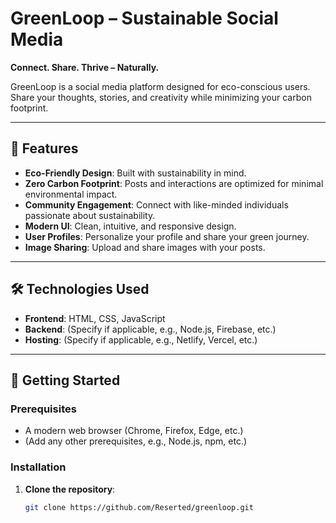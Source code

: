 # GreenLoop – Sustainable Social Media

**Connect. Share. Thrive – Naturally.**

GreenLoop is a social media platform designed for eco-conscious users. Share your thoughts, stories, and creativity while minimizing your carbon footprint.

---

## 🌱 Features

- **Eco-Friendly Design**: Built with sustainability in mind.
- **Zero Carbon Footprint**: Posts and interactions are optimized for minimal environmental impact.
- **Community Engagement**: Connect with like-minded individuals passionate about sustainability.
- **Modern UI**: Clean, intuitive, and responsive design.
- **User Profiles**: Personalize your profile and share your green journey.
- **Image Sharing**: Upload and share images with your posts.

---

## 🛠️ Technologies Used

- **Frontend**: HTML, CSS, JavaScript
- **Backend**: (Specify if applicable, e.g., Node.js, Firebase, etc.)
- **Hosting**: (Specify if applicable, e.g., Netlify, Vercel, etc.)

---

## 🚀 Getting Started

### Prerequisites

- A modern web browser (Chrome, Firefox, Edge, etc.)
- (Add any other prerequisites, e.g., Node.js, npm, etc.)

### Installation

1. **Clone the repository**:
   ```bash
   git clone https://github.com/Reserted/greenloop.git
